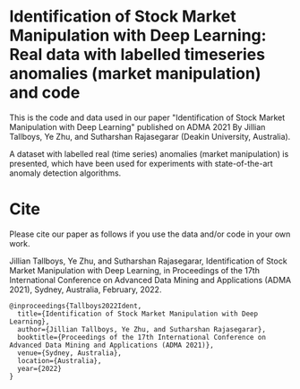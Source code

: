 # Identification of Stock Market Manipulation with Deep Learning: Real data with labelled timeseries anomalies (market manipulation) and code  
This is the code and data used in our paper "Identification of Stock Market Manipulation with Deep Learning" published on ADMA 2021 By Jillian Tallboys, Ye Zhu, and Sutharshan Rajasegarar (Deakin University, Australia).

A dataset with labelled real (time series) anomalies (market manipulation) is presented, which have been used for experiments with state-of-the-art anomaly detection algorithms.

# Cite
Please cite our paper as follows if you use the data and/or code in your own work.

Jillian Tallboys, Ye Zhu, and Sutharshan Rajasegarar, Identification of Stock Market Manipulation with Deep Learning, in Proceedings of the 17th International Conference on Advanced Data Mining and Applications (ADMA 2021), Sydney, Australia, February, 2022.

```
@inproceedings{Tallboys2022Ident,
  title={Identification of Stock Market Manipulation with Deep Learning},
  author={Jillian Tallboys, Ye Zhu, and Sutharshan Rajasegarar},
  booktitle={Proceedings of the 17th International Conference on Advanced Data Mining and Applications (ADMA 2021)},
  venue={Sydney, Australia},
  location={Australia},
  year={2022}
}
```
